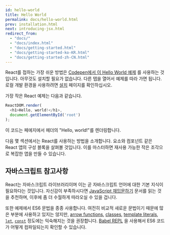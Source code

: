 ```yaml
---
id: hello-world
title: Hello World
permalink: docs/hello-world.html
prev: installation.html
next: introducing-jsx.html
redirect_from:
  - "docs/"
  - "docs/index.html"
  - "docs/getting-started.html"
  - "docs/getting-started-ko-KR.html"
  - "docs/getting-started-zh-CN.html"
---
```


React를 접하는 가장 쉬운 방법은 [Codepen에서 이 Hello World 예제](codepen://hello-world) 를 사용하는 것입니다. 아무것도 설치할 필요가 없습니다. 다른 탭을 열어서 예제를 따라 가면 됩니다. 로컬 개발 환경을 사용하려면 [설치](/docs/installation.html) 페이지를 확인하십시오.

가장 작은 React 예제는 다음과 같습니다.

```js
ReactDOM.render(
  <h1>Hello, world!</h1>,
  document.getElementById('root')
);
```

이 코드는 페에지에서 헤더의 "Hello, world!"를 렌더링합니다.

다음 몇 섹션에서는 React를 사용하는 방법을 소개합니다. 요소와 컴포넌트 같은 React 앱의 구성 블록을 살펴볼 것입니다. 이를 마스터하면 재사용 가능한 작은 조각으로 복잡한 앱을 만들 수 있습니다.

## 자바스크립트 참고사항

React는 자바스크립트 라이브러리이며 이는 곧 자바스크립트 언어에 대한 기본 지식이 필요하다는 것입니다. 자신감이 부족하시다면 [JavaScript 재입문하기](https://developer.mozilla.org/en-US/docs/Web/JavaScript/A_re-introduction_to_JavaScript) 문서를 읽는 것을 추천하며, 이후에 좀 더 수월하게 따라오실 수 있을 겁니다.

또한 예제에서 ES6 문법을 종종 사용합니다. 여전히 비교적 새로운 문법이기 때문에 많은 부분에 사용하고 있지는 않지만,
[arrow functions](https://developer.mozilla.org/en-US/docs/Web/JavaScript/Reference/Functions/Arrow_functions),
[classes](https://developer.mozilla.org/en-US/docs/Web/JavaScript/Reference/Classes), [template literals](https://developer.mozilla.org/en/docs/Web/JavaScript/Reference/Template_literals), [`let`](https://developer.mozilla.org/en-US/docs/Web/JavaScript/Reference/Statements/let), [`const`](https://developer.mozilla.org/en-US/docs/Web/JavaScript/Reference/Statements/const) 정도에는 익숙해지는 것을 권장합니다. [Babel REPL](babel://es5-syntax-example) 을 사용해서 ES6 코드가 어떻게 컴파일되는지 확인할 수 있습니다.
